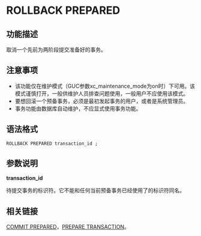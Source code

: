 # ROLLBACK PREPARED<a name="ZH-CN_TOPIC_0242370645"></a>

## 功能描述<a name="zh-cn_topic_0237122181_zh-cn_topic_0059779108_s4ddd2b1606b742109b4066ee1dee112e"></a>

取消一个先前为两阶段提交准备好的事务。

## 注意事项<a name="zh-cn_topic_0237122181_zh-cn_topic_0059779108_sde92c2efb2ed48d4bbaf0f41b971eaaf"></a>

-   该功能仅在维护模式（GUC参数xc\_maintenance\_mode为on时）下可用。该模式谨慎打开，一般供维护人员排查问题使用，一般用户不应使用该模式。
-   要想回滚一个预备事务，必须是最初发起事务的用户，或者是系统管理员。
-   事务功能由数据库自动维护，不应显式使用事务功能。

## 语法格式<a name="zh-cn_topic_0237122181_zh-cn_topic_0059779108_s8b401cf759b14cafac859d804d24414b"></a>

```
ROLLBACK PREPARED transaction_id ;
```

## 参数说明<a name="zh-cn_topic_0237122181_zh-cn_topic_0059779108_scb5b67e1949c4c02ab7624fb4d845685"></a>

**transaction\_id**

待提交事务的标识符。它不能和任何当前预备事务已经使用了的标识符同名。

## 相关链接<a name="zh-cn_topic_0237122181_zh-cn_topic_0059779108_s8478ceeac5ca4509817f9fab4c7a138a"></a>

[COMMIT PREPARED](COMMIT-PREPARED.md)，[PREPARE TRANSACTION](PREPARE-TRANSACTION.md)。

